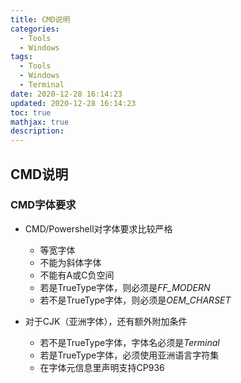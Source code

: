 ```yaml
---
title: CMD说明
categories:
  - Tools
  - Windows
tags:
  - Tools
  -	Windows
  -	Terminal
date: 2020-12-28 16:14:23
updated: 2020-12-28 16:14:23
toc: true
mathjax: true
description: 
---
```


##	CMD说明

###	CMD字体要求

-	CMD/Powershell对字体要求比较严格
	-	等宽字体
	-	不能为斜体字体
	-	不能有A或C负空间
	-	若是TrueType字体，则必须是*FF_MODERN*
	-	若不是TrueType字体，则必须是*OEM_CHARSET*

-	对于CJK（亚洲字体），还有额外附加条件
	-	若不是TrueType字体，字体名必须是*Terminal*
	-	若是TrueType字体，必须使用亚洲语言字符集
	-	在字体元信息里声明支持CP936









